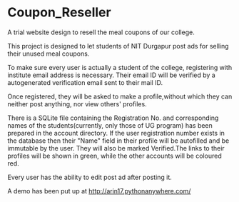 # Coupon_Reseller
A trial website design to resell the meal coupons of our college.

This project is designed to let students of NIT Durgapur post ads for selling their unused meal coupons.

To make sure every user is actually a student of the college, registering with institute email address is necessary. Their email ID will be verified by a autogenerated verification email sent to their mail ID.

Once registered, they will be asked to make a profile,without which they can neither post anything, nor view others' profiles.

There is a SQLite file containing the Registration No. and corresponding names of the students(currently, only those of UG program) has been prepared in the account directory. If the user registration number exists in the database then their "Name" field in their profile will be autofilled and be immutable by the user. They will  also be marked Verified.The links to their profiles will be shown in green, while the other accounts will be coloured red.

Every user has the ability to edit post ad after posting it.

A demo has been put up at http://arin17.pythonanywhere.com/
